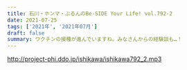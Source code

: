 ```yaml
---
title: 石川・ホンマ・ぶるんのBe-SIDE Your Life! vol.792-2
date: 2021-07-25
tags: ['2021年', '2021年07月']
draft: false
summary: ワクチンの接種が進んでいますね。みなさんからの経験談も…！
---
```


http://project-phi.ddo.jp/ishikawa/ishikawa792_2.mp3
